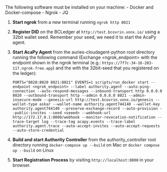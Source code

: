 The following software must be installed on your machine:
    - Docker and Docker-compose
    - Ngrok
    - JQ

1. **Start ngrok** from a new terminal running `ngrok http 8021`

2. **Register DID** on the BCLedger at `http://test.bcovrin.vonx.io/` using a 32bit wallet seed. Remember your seed, we need it to start the AcaPy agent.

3. **Start AcaPy Agent** from the auries-cloudagent-python root directory running the following command (Exchange <ngrok_endpoint> with the endpoint shown in the ngrok terminal (e.g.: `https://7f7c-34-16-203-117.ngrok-free.app`) and the <seed> with the 32bit-seed that you registered on the ledger):

    `PORTS="8020:8020 8021:8021" EVENTS=1 scripts/run_docker start --endpoint <ngrok_endpoint> --label authority.agent --auto-ping-connection --auto-respond-messages --inbound-transport http 0.0.0.0 8020 --outbound-transport http --admin 0.0.0.0 8021 --admin-insecure-mode --genesis-url http://test.bcovrin.vonx.io/genesis --wallet-type askar --wallet-name authority.agent744140 --wallet-key authority.agent744140 --preserve-exchange-record --auto-provision --public-invites --seed <seeed> --webhook-url http://172.17.0.1:8000/webhook --monitor-revocation-notification --trace-target log --trace-tag acapy.events --trace-label authority.agent.trace --auto-accept-invites --auto-accept-requests --auto-store-credential`

4. **Build and start Authority Controller** from the authority_controller root directory running `docker-compose up --build` on Mac or `docker compose up --build` on Linux

5. **Start Registration Process** by visiting `http://localhost:8000` in your browser.